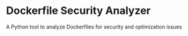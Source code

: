 # Dockerfile Security Analyzer
A Python tool to analyze Dockerfiles for security and optimization issues
